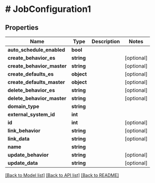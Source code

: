 # # JobConfiguration1

## Properties

Name | Type | Description | Notes
------------ | ------------- | ------------- | -------------
**auto_schedule_enabled** | **bool** |  |
**create_behavior_es** | **string** |  | [optional]
**create_behavior_master** | **string** |  | [optional]
**create_defaults_es** | **object** |  | [optional]
**create_defaults_master** | **object** |  | [optional]
**delete_behavior_es** | **string** |  | [optional]
**delete_behavior_master** | **string** |  | [optional]
**domain_type** | **string** |  |
**external_system_id** | **int** |  |
**id** | **int** |  | [optional]
**link_behavior** | **string** |  | [optional]
**link_data** | **string** |  | [optional]
**name** | **string** |  |
**update_behavior** | **string** |  | [optional]
**update_data** | **string** |  | [optional]

[[Back to Model list]](../../README.md#models) [[Back to API list]](../../README.md#endpoints) [[Back to README]](../../README.md)
